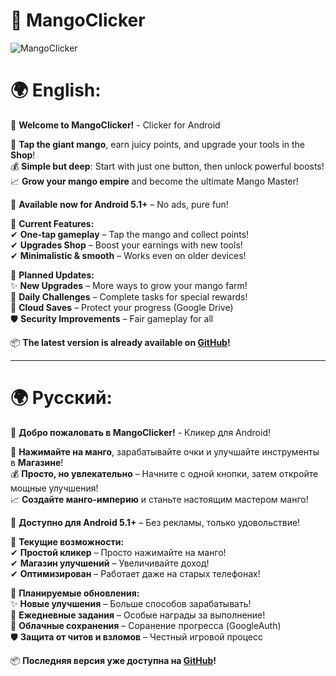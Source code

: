 # 🥭 MangoClicker
![MangoClicker](2025071213565635.png)

# **🌍 English:**  
🚀 **Welcome to MangoClicker!** - Clicker for Android

🍹 **Tap the giant mango**, earn juicy points, and upgrade your tools in the **Shop**!  
💰 **Simple but deep**: Start with just one button, then unlock powerful boosts!  
📈 **Grow your mango empire** and become the ultimate Mango Master!  

📱 **Available now for Android 5.1+** – No ads, pure fun!  

🔹 **Current Features:**  
✔ **One-tap gameplay** – Tap the mango and collect points!  
✔ **Upgrades Shop** – Boost your earnings with new tools!  
✔ **Minimalistic & smooth** – Works even on older devices!  

🔮 **Planned Updates:**  
✨ **New Upgrades** – More ways to grow your mango farm!  
📅 **Daily Challenges** – Complete tasks for special rewards!  
🔐 **Cloud Saves** – Protect your progress (Google Drive)  
🛡️ **Security Improvements** – Fair gameplay for all  

📦 **The latest version is already available on [GitHub](https://github.com/Rifleks/ClickerApp/releases)!**

---  

# **🌍 Русский:**  
🚀 **Добро пожаловать в MangoClicker!** - Кликер для Android!  

🍹 **Нажимайте на манго**, зарабатывайте очки и улучшайте инструменты в **Магазине**!  
💰 **Просто, но увлекательно** – Начните с одной кнопки, затем откройте мощные улучшения!  
📈 **Создайте манго-империю** и станьте настоящим мастером манго!  

📱 **Доступно для Android 5.1+** – Без рекламы, только удовольствие!  

🔹 **Текущие возможности:**  
✔ **Простой кликер** – Просто нажимайте на манго!  
✔ **Магазин улучшений** – Увеличивайте доход!  
✔ **Оптимизирован** – Работает даже на старых телефонах!  

🔮 **Планируемые обновления:**  
✨ **Новые улучшения** – Больше способов зарабатывать!  
📅 **Ежедневные задания** – Особые награды за выполнение!  
🔐 **Облачные сохранения** – Соранение прогресса (GoogleAuth)  
🛡️ **Защита от читов и взломов** – Честный игровой процесс  

📦 **Последняя версия уже доступна на [GitHub](https://github.com/Rifleks/ClickerApp/releases)!**   
